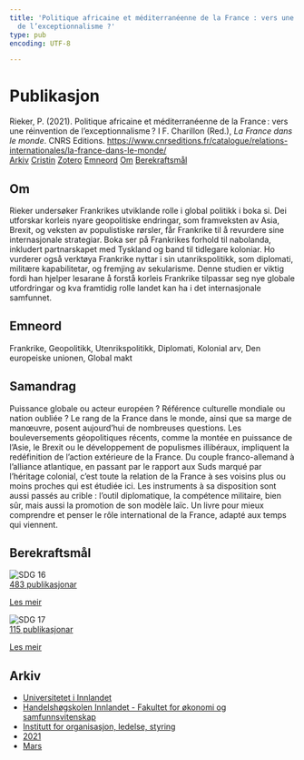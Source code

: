```yaml
---
title: 'Politique africaine et méditerranéenne de la France : vers une réinvention
  de l’exceptionnalisme ?'
type: pub
encoding: UTF-8

---
```

<h1>Publikasjon</h1>
<article id="csl-bib-container-QRY3WPSY" class="csl-bib-container">
  <div class="csl-bib-body"> <div class="csl-entry">Rieker, P. (2021). Politique africaine et méditerranéenne de la France : vers une réinvention de l’exceptionnalisme ? I F. Charillon (Red.), <i>La France dans le monde</i>. CNRS Editions. <a href="https://www.cnrseditions.fr/catalogue/relations-internationales/la-france-dans-le-monde/">https://www.cnrseditions.fr/catalogue/relations-internationales/la-france-dans-le-monde/</a></div> </div>
  <div class="csl-bib-buttons">
    <a href="#taxonomy-article-QRY3WPSY" alt="archive" class="csl-bib-button">Arkiv</a>
    <a href="https://app.cristin.no/results/show.jsf?id=1899010" alt="Cristin" class="csl-bib-button">Cristin</a>
    <a href="http://zotero.org/groups/5881554/items/QRY3WPSY" alt="Zotero" class="csl-bib-button">Zotero</a>
    <a href="#keywords-article-QRY3WPSY" alt="keywords" class="csl-bib-button">Emneord</a>
    <a href="#about-article-QRY3WPSY" alt="about_pub" class="csl-bib-button">Om</a>
    <a href="#sdg-article-QRY3WPSY" alt="sdg" class="csl-bib-button">Berekraftsmål</a>
  </div>
  <div id="csl-bib-meta-container-QRY3WPSY"></div>
</article>
<div id="csl-bib-meta-QRY3WPSY" class="csl-bib-meta">
  <article id="about-article-QRY3WPSY" class="about_pub-article">
    <h1>Om</h1>
    Rieker undersøker Frankrikes utviklande rolle i global politikk i boka si. Dei utforskar korleis nyare geopolitiske endringar, som framveksten av Asia, Brexit, og veksten av populistiske rørsler, får Frankrike til å revurdere sine internasjonale strategiar. Boka ser på Frankrikes forhold til nabolanda, inkludert partnarskapet med Tyskland og band til tidlegare koloniar. Ho vurderer også verktøya Frankrike nyttar i sin utanrikspolitikk, som diplomati, militære kapabilitetar, og fremjing av sekularisme. Denne studien er viktig fordi han hjelper lesarane å forstå korleis Frankrike tilpassar seg nye globale utfordringar og kva framtidig rolle landet kan ha i det internasjonale samfunnet.
  </article>
  <article id="keywords-article-QRY3WPSY" class="keywords-article">
    <h1>Emneord</h1>
    Frankrike, Geopolitikk, Utenrikspolitikk, Diplomati, Kolonial arv, Den europeiske unionen, Global makt
  </article>
  <article id="abstract-article-QRY3WPSY" class="abstract-article">
    <h1>Samandrag</h1>
    Puissance globale ou acteur européen ? Référence culturelle mondiale ou nation oubliée ? Le rang de la France dans le monde, ainsi que sa marge de manœuvre, posent aujourd’hui de nombreuses questions. 
Les bouleversements géopolitiques récents, comme la montée en puissance de l’Asie, le Brexit ou le développement de populismes illibéraux, impliquent la redéfinition de l’action extérieure de la France. Du couple franco-allemand à l’alliance atlantique, en passant par le rapport aux Suds marqué par l’héritage colonial, c’est toute la relation de la France à ses voisins plus ou moins proches qui est étudiée ici. Les instruments à sa disposition sont aussi passés au crible : l’outil diplomatique, la compétence militaire, bien sûr, mais aussi la promotion de son modèle laïc. 
Un livre pour mieux comprendre et penser le rôle international de la France, adapté aux temps qui viennent.
  </article>
  <article id="sdg-article-QRY3WPSY" class="sdg-article">
    <h1>Berekraftsmål</h1>
    <div class="sdg-container"><div id="sdg16" class="sdg">
        <img src="{{< params subfolder >}}images/sdg/sdg16_nn.png" class="image" alt="SDG 16">
        <div class="sdg-overlay">
          <a href="{{< params subfolder >}}nn/archive/?sdg=16#archive" class="sdg-publication-count"><span>483</span> publikasjonar</a>
          <p><a href="https://fn.no/om-fn/fns-baerekraftsmaal/fred-rettferdighet-og-velfungerende-institusjoner?lang=nno-NO" class="sdg-read-more">Les meir</a></p>
        </div>
      </div> <div id="sdg17" class="sdg">
        <img src="{{< params subfolder >}}images/sdg/sdg17_nn.png" class="image" alt="SDG 17">
        <div class="sdg-overlay">
          <a href="{{< params subfolder >}}nn/archive/?sdg=17#archive" class="sdg-publication-count"><span>115</span> publikasjonar</a>
          <p><a href="https://fn.no/om-fn/fns-baerekraftsmaal/samarbeid-for-aa-naa-maalene?lang=nno-NO" class="sdg-read-more">Les meir</a></p>
        </div>
      </div></div>
  </article>
  <article id="taxonomy-article-QRY3WPSY" class="taxonomy-article">
    <h1>Arkiv</h1>
    <ul>
      <li><a href="{{< params subfolder >}}nn/archive/?key=3DCRN523">Universitetet i Innlandet</a></li>
      <li><a href="{{< params subfolder >}}nn/archive/?key=DU8Q9LN9">Handelshøgskolen Innlandet - Fakultet for økonomi og samfunnsvitenskap</a></li>
      <li><a href="{{< params subfolder >}}nn/archive/?key=4LUWR3ZM">Institutt for organisasjon, ledelse, styring</a></li>
      <li><a href="{{< params subfolder >}}nn/archive/?key=8VQBC64H">2021</a></li>
      <li><a href="{{< params subfolder >}}nn/archive/?key=M32BREWT">Mars</a></li>
    </ul>
  </article>
</div>
